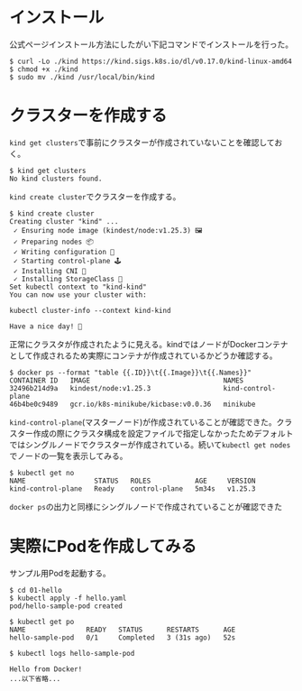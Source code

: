 # インストール

公式ページインストール方法にしたがい下記コマンドでインストールを行った。

```
$ curl -Lo ./kind https://kind.sigs.k8s.io/dl/v0.17.0/kind-linux-amd64
$ chmod +x ./kind
$ sudo mv ./kind /usr/local/bin/kind
```

# クラスターを作成する

`kind get clusters`で事前にクラスターが作成されていないことを確認しておく。

```
$ kind get clusters
No kind clusters found.
```

`kind create cluster`でクラスターを作成する。

```
$ kind create cluster
Creating cluster "kind" ...
 ✓ Ensuring node image (kindest/node:v1.25.3) 🖼
 ✓ Preparing nodes 📦
 ✓ Writing configuration 📜
 ✓ Starting control-plane 🕹️
 ✓ Installing CNI 🔌
 ✓ Installing StorageClass 💾
Set kubectl context to "kind-kind"
You can now use your cluster with:

kubectl cluster-info --context kind-kind

Have a nice day! 👋
```

正常にクラスタが作成されたように見える。kindではノードがDockerコンテナとして作成されるため実際にコンテナが作成されているかどうか確認する。

```
$ docker ps --format "table {{.ID}}\t{{.Image}}\t{{.Names}}"
CONTAINER ID   IMAGE                                 NAMES
32496b214d9a   kindest/node:v1.25.3                  kind-control-plane
46b4be0c9489   gcr.io/k8s-minikube/kicbase:v0.0.36   minikube
```

`kind-control-plane`(マスターノード)が作成されていることが確認できた。クラスター作成の際にクラスタ構成を設定ファイルで指定しなかったためデフォルトではシングルノードでクラスターが作成されている。続いて`kubectl get nodes`でノードの一覧を表示してみる。

```
$ kubectl get no
NAME                 STATUS   ROLES           AGE     VERSION
kind-control-plane   Ready    control-plane   5m34s   v1.25.3
```

`docker ps`の出力と同様にシングルノードで作成されていることが確認できた

# 実際にPodを作成してみる

サンプル用Podを起動する。

```
$ cd 01-hello
$ kubectl apply -f hello.yaml
pod/hello-sample-pod created

$ kubectl get po
NAME               READY   STATUS      RESTARTS      AGE
hello-sample-pod   0/1     Completed   3 (31s ago)   52s

$ kubectl logs hello-sample-pod

Hello from Docker!
...以下省略...
```
